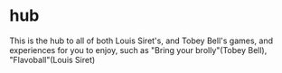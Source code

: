 # hub
This is the hub to all of both Louis Siret's, and Tobey Bell's games, and experiences for you to enjoy, such as "Bring your brolly"(Tobey Bell), "Flavoball"(Louis Siret)
